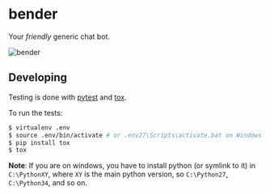 # bender #

Your *friendly* generic chat bot.

![bender](http://upload.wikimedia.org/wikipedia/en/thumb/a/a6/Bender_Rodriguez.png/220px-Bender_Rodriguez.png)


## Developing ##

Testing is done with [pytest](http://pytest.org/latest/) and 
[tox](http://tox.readthedocs.org/en/latest/).

To run the tests:

```bash
$ virtualenv .env
$ source .env/bin/activate # or .env27\Scripts\activate.bat on Windows
$ pip install tox
$ tox
```

**Note**: If you are on windows, you have to install python (or symlink to it) in 
`C:\PythonXY`, where `XY` is the main python version, so `C:\Python27`, 
`C:\Python34`, and so on.   